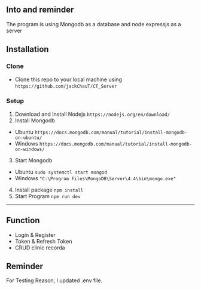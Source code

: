 ## Into and reminder
The program is using Mongodb as a database and node expressjs as a server
## Installation
### Clone 
- Clone this repo to your local machine using `https://github.com/jackChauT/CT_Server`
### Setup
1. Download and Install Nodejs
`https://nodejs.org/en/download/`
2. Install Mongodb
- Ubuntu
`https://docs.mongodb.com/manual/tutorial/install-mongodb-on-ubuntu/`
- Windows
`https://docs.mongodb.com/manual/tutorial/install-mongodb-on-windows/`
3. Start Mongodb
- Ubuntu
`sudo systemctl start mongod`
- Windows
`"C:\Program Files\MongoDB\Server\4.4\bin\mongo.exe"`
4. Install package
`npm install`
5. Start Program
`npm run dev`
---
## Function
- Login & Register
- Token & Refresh Token
- CRUD clinic recorda

## Reminder
For Testing Reason, I updated .env file.
